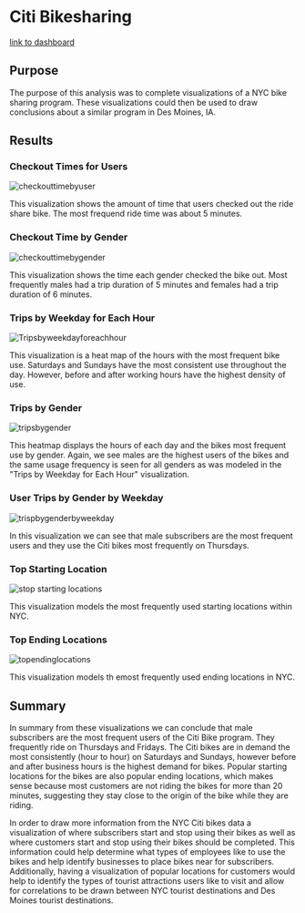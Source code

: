 # Citi Bikesharing
[link to dashboard](https://public.tableau.com/app/profile/tracy.gadient/viz/ChallengeBikesharing/Story1?publish=yes)
## Purpose
  The purpose of this analysis was to complete visualizations of a NYC bike sharing program.  These visualizations could then be used to draw conclusions about a similar program in Des Moines, IA.
## Results
### Checkout Times for Users
![checkouttimebyuser](https://user-images.githubusercontent.com/91269696/159910355-6bcc6491-51ab-4b7a-b758-f65828521c70.PNG)

This visualization shows the amount of time that users checked out the ride share bike.  The most frequend ride time was about 5 minutes.

### Checkout Time by Gender
![checkouttimebygender](https://user-images.githubusercontent.com/91269696/159910579-9a0550bb-7958-4759-91e2-b4528cb4df9f.PNG)

This visualization shows the time each gender checked the bike out.  Most frequently males had a trip duration of 5 minutes and females had a trip duration of 6 minutes.

### Trips by Weekday for Each Hour
![Tripsbyweekdayforeachhour](https://user-images.githubusercontent.com/91269696/159910826-7ed196da-1637-45da-9bd6-06de342ee9da.PNG)

This visualization is a heat map of the hours with the most frequent bike use.  Saturdays and Sundays have the most consistent use throughout the day.  However, before and after working hours have the highest density of use.

### Trips by Gender
![tripsbygender](https://user-images.githubusercontent.com/91269696/159910999-f714a971-1e45-405a-b924-7cce8ab2cd04.PNG)

This heatmap displays the hours of each day and the bikes most frequent use by gender.  Again, we see males are the highest users of the bikes and the same usage frequency is seen for all genders as was modeled in the "Trips by Weekday for Each Hour" visualization.

### User Trips by Gender by Weekday
![trispbygenderbyweekday](https://user-images.githubusercontent.com/91269696/159911446-ece09251-640b-44eb-805e-cb2b262fa21f.PNG)

In this visualization we can see that male subscribers are the most frequent users and they use the Citi bikes most frequently on Thursdays.

### Top Starting Location
![stop starting locations](https://user-images.githubusercontent.com/91269696/159911464-5e5564fa-8949-41e3-831a-ba114a639152.PNG)

This visualization models the most frequently used starting locations within NYC.

### Top Ending Locations
![topendinglocations](https://user-images.githubusercontent.com/91269696/159911579-1f93a9fb-1331-4a1c-8fb5-ce2b037914fc.PNG)

This visualization models th emost frequently used ending locations in NYC.

## Summary 
  In summary from these visualizations we can conclude that male subscribers are the most frequent users of the Citi Bike program.  They frequently ride on Thursdays and Fridays. The Citi bikes are in demand the most consistently (hour to hour) on Saturdays and Sundays, however before and after business hours is the highest demand for bikes.  Popular starting locations for the bikes are also popular ending locations, which makes sense because most customers are not riding the bikes for more than 20 minutes, suggesting they stay close to the origin of the bike while they are riding.
  
  In order to draw more information from the NYC Citi bikes data a visualization of where subscribers start and stop using their bikes as well as where customers start and stop using their bikes should be completed.  This information could help determine what types of employees like to use the bikes and help identify businesses to place bikes near for subscribers.  Additionally, having a visualization of popular locations for customers would help to identify the types of tourist attractions users like to visit and allow for correlations to be drawn between NYC tourist destinations and Des Moines tourist destinations.
